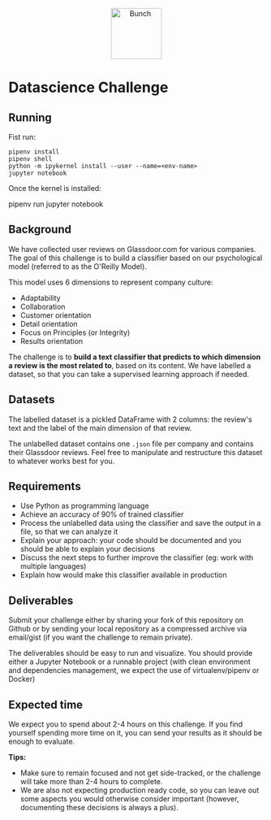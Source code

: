 <p align="center">
  <img height="100px" src="https://bunch.ai/wp-content/themes/bunch/images/bunch-logo-rgb.svg" alt="Bunch" />
</p>

# Datascience Challenge

## Running

Fist run:

    pipenv install
    pipenv shell
    python -m ipykernel install --user --name=<env-name>
    jupyter notebook

Once the kernel is installed:

   pipenv run jupyter notebook

## Background

We have collected user reviews on Glassdoor.com for various companies. The goal of this challenge is to build a classifier based on our psychological model (referred to as the O'Reilly Model).

This model uses 6 dimensions to represent company culture:

* Adaptability
* Collaboration
* Customer orientation
* Detail orientation
* Focus on Principles (or Integrity)
* Results orientation

The challenge is to **build a text classifier that predicts to which dimension a review is the most related to**, based on its content. We have labelled a dataset, so that you can take a supervised learning approach if needed.

## Datasets

The labelled dataset is a pickled DataFrame with 2 columns: the review's text and the label of the main dimension of that review.

The unlabelled dataset contains one `.json` file per company and contains their Glassdoor reviews. Feel free to manipulate and restructure this dataset to whatever works best for you.

## Requirements

* Use Python as programming language
* Achieve an accuracy of 90% of trained classifier
* Process the unlabelled data using the classifier and save the output in a file, so that we can analyze it
* Explain your approach: your code should be documented and you should be able to explain your decisions
* Discuss the next steps to further improve the classifier (eg: work with multiple languages)
* Explain how would make this classifier available in production

## Deliverables

Submit your challenge either by sharing your fork of this repository on Github or by sending your local repository as a compressed archive via email/gist (if you want the challenge to remain private).

The deliverables should be easy to run and visualize. You should provide either a Jupyter Notebook or a runnable project (with clean environment and dependencies management, we expect the use of virtualenv/pipenv or Docker)

## Expected time

We expect you to spend about 2-4 hours on this challenge. If you find yourself spending more time on it, you can send your results as it should be enough to evaluate.

**Tips:**

* Make sure to remain focused and not get side-tracked, or the challenge will take more than 2-4 hours to complete.
* We are also not expecting production ready code, so you can leave out some aspects you would otherwise consider important (however, documenting these decisions is always a plus).
